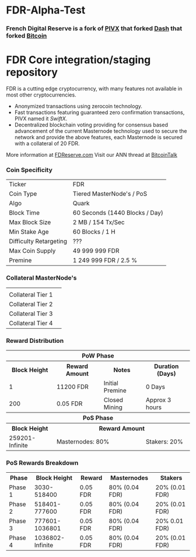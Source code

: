 # FDR-Alpha-Test

### French Digital Reserve is a fork of [PIVX](https://github.com/PIVX-Project/PIVX) that forked [Dash](https://github.com/dashpay/dash) that forked [Bitcoin](https://github.com/bitcoin/bitcoinp)


# FDR Core integration/staging repository


FDR is a cutting edge cryptocurrency, with many features not available in most other cryptocurrencies.
- Anonymized transactions using zerocoin technology.
- Fast transactions featuring guaranteed zero confirmation transactions, PIVX named it _SwiftX_.
- Decentralized blockchain voting providing for consensus based advancement of the current Masternode
  technology used to secure the network and provide the above features, each Masternode is secured
  with a collateral of 20 FDR.

More information at [FDReserve.com](https://www.fdreserve.com/) Visit our ANN thread at [BitcoinTalk](http://www.bitcointalk.org/index.php)


### Coin Specificity
<table>
<tr><td>Ticker</td><td>FDR</td></tr>
<tr><td>Coin Type</td><td>Tiered MasterNode's / PoS</td></tr>
<tr><td>Algo</td><td>Quark</td></tr>
<tr><td>Block Time</td><td>60 Seconds (1440 Blocks / Day)</td></tr>
<tr><td>Max Block Size</td><td>2 MB / 154 Tx/Sec</td></tr>
<tr><td>Min Stake Age</td><td>60 Blocks / 1 H</td></tr>
<tr><td>Difficulty Retargeting</td><td>???</td></tr>
<tr><td>Max Coin Supply</td><td>49 999 999 FDR</td></tr>
<tr><td>Premine</td><td>1 249 999 FDR / 2.5 %</td></tr>
</table>

### Collateral MasterNode's
<table>
	<td></td>
<tr><td>Collateral Tier 1</td><td></td></tr>
<tr><td>Collateral Tier 2</td><td></td></tr>
<tr><td>Collateral Tier 3</td><td></td></tr>
<tr><td>Collateral Tier 4</td><td></td></tr>
</table>

### Reward Distribution
<table>
<th colspan=4>PoW Phase</th>
<tr><th>Block Height</th><th>Reward Amount</th><th>Notes</th><th>Duration (Days)</th></tr>
<tr><td>1</td><td>11200 FDR</td><td>Initial Premine</td><td>0 Days</td></tr>
<tr><td>200</td><td>0.05 FDR</td><td rowspan=1>Closed Mining</td><td rowspan=1> Approx 3 hours </td></tr>
<tr><th colspan=4>PoS Phase</th></tr>
<tr><th>Block Height</th><th colspan=3>Reward Amount</th></tr>
<tr><td>259201-Infinite</td><td colspan=2>Masternodes: 80%</td><td>Stakers: 20%</td></tr>
</table>


### PoS Rewards Breakdown
<table>
<th>Phase</th><th>Block Height</th><th>Reward</th><th>Masternodes</th><th>Stakers</th>
<tr><td>Phase 1</td><td>3030-518400</td><td>0.05 FDR</td><td>80% (0.04 FDR)</td><td>20% (0.01 FDR)</td></tr>
<tr><td>Phase 2</td><td>518401-777600</td><td>0.05 FDR</td><td>80% (0.04 FDR)</td><td>20% (0.01 FDR)</td></tr>
<tr><td>Phase 3</td><td>777601-1036801</td><td>0.05 FDR</td><td>80% (0.04 FDR)</td><td>20% 0.01 FDR)</td></tr>
<tr><td>Phase 4</td><td>1036802-Infinite</td><td>0.05 FDR</td><td>80% (0.04 FDR)</td><td>20% (0.01 FDR)</td></tr>
</table>
